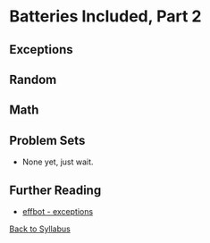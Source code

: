 # Batteries Included, Part 2

## Exceptions

## Random

## Math

## Problem Sets

 * None yet, just wait.

## Further Reading

 * [effbot - exceptions](http://www.effbot.org/librarybook/exceptions.htm)


[Back to Syllabus](../../README.md)
